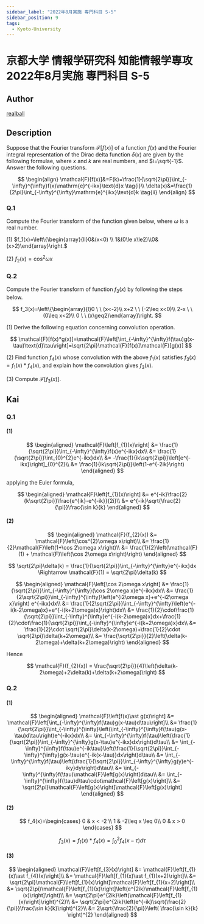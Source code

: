 ```yaml
---
sidebar_label: "2022年8月実施 専門科目 S-5"
sidebar_position: 9
tags:
  - Kyoto-University
---
```


# 京都大学 情報学研究科 知能情報学専攻 2022年8月実施 専門科目 S-5

## **Author**
[realball](https://github.com/realballu3u)

## **Description**
Suppose that the Fourier transform $\mathcal{F}[f(x)]$ of a function $f(x)$ and the Fourier integral representation of the Dirac delta function $\delta(x)$ are given by the following formulae, where $x$ and $k$ are real numbers, and $i=\sqrt{-1}$. Answer the following questions.

$$
\begin{align}
\mathcal{F}[f(x)]&=F(k)=\frac{1}{\sqrt{2\pi}}\int_{-\infty}^{\infty}f(x)\mathrm{e}^{-ikx}\text{d}x \tag{i}\\
\delta(x)&=\frac{1}{2\pi}\int_{-\infty}^{\infty}\mathrm{e}^{ikx}\text{d}k \tag{ii}
\end{align}
$$

### Q.1
Compute the Fourier transform of the function given below, where $\omega$ is a real number.

(1) $f_1(x)=\left\{\begin{array}{ll}0&(x<0) \\ 1&(0\le x\le2)\\0&(x>2)\end{array}\right.$

(2) $f_{2}(x)=\cos^{2}\omega x$

### Q.2
Compute the Fourier transform of function $f_3(x)$ by following the steps below.

$$
f_3(x)=\left\{\begin{array}{l}0 \ \ (x<-2)\\
x+2 \ \ (-2\leq x<0)\\
2-x \ \ (0\leq x<2)\\
0 \ \ (x\geq2)\end{array}\right.
$$

(1) Derive the following equation concerning convolution operation.

$$
\mathcal{F}[f(x)*g(x)]=\mathcal{F}\left[\int_{-\infty}^{\infty}f(\tau)g(x-\tau)\text{d}\tau\right]=\sqrt{2\pi}\mathcal{F}[f(x)]\mathcal{F}[g(x)]
$$


(2) Find function $f_4(x)$ whose convolution with the above $f_1(x)$ satisfies $f_3(x)=f_1(x) * f_4(x)$, and explain how the convolution gives $f_3(x)$.

(3) Compute $\mathcal{F}[f_3(x)]$.

## **Kai**
### Q.1
#### (1)

$$
\begin{aligned}
\mathcal{F}\left[f_{1}(x)\right]
&= \frac{1}{\sqrt{2\pi}}\int_{-\infty}^{\infty}f(x)e^{-ikx}dx\\
&= \frac{1}{\sqrt{2\pi}}\int_{0}^{2}e^{-ikx}dx\\
&= -\frac{1}{ik\sqrt{2\pi}}\left[e^{-ikx}\right]_{0}^{2}\\
&= \frac{1}{ik\sqrt{2\pi}}\left(1-e^{-2ik}\right)
\end{aligned}
$$

applying the Euler formula,

$$
\begin{aligned}
\mathcal{F}\left[f_{1}(x)\right]
&= e^{-ik}\frac{2}{k\sqrt{2\pi}}\frac{e^{ik}-e^{-ik}}{2i}\\
&= e^{-ik}\sqrt{\frac{2}{\pi}}\frac{\sin k}{k}
\end{aligned}
$$

#### (2)

$$
\begin{aligned}
\mathcal{F}(f_{2}(x)) &= \mathcal{F}\left(\cos^{2}\omega x\right)\\
&= \frac{1}{2}\mathcal{F}\left(1+\cos 2\omega x\right)\\
&= \frac{1}{2}\left(\mathcal{F}(1) + \mathcal{F}\left(\cos 2\omega x\right)\right)
\end{aligned}
$$

$$
\sqrt{2\pi}\delta(k) = \frac{1}{\sqrt{2\pi}}\int_{-\infty}^{\infty}e^{-ikx}dx \Rightarrow 
\mathcal{F}(1) = \sqrt{2\pi}\delta(k)
$$

$$
\begin{aligned}
\mathcal{F}\left[\cos 2\omega x\right]
&= \frac{1}{\sqrt{2\pi}}\int_{-\infty}^{\infty}(\cos 2\omega x)e^{-ikx}dx\\
&= \frac{1}{2\sqrt{2\pi}}\int_{-\infty}^{\infty}\left(e^{i2\omega x}+e^{-i2\omega x}\right) e^{-ikx}dx\\
&= \frac{1}{2\sqrt{2\pi}}\int_{-\infty}^{\infty}\left(e^{-i(k-2\omega)x}+e^{-i(k+2\omega)x}\right)dx\\
&= \frac{1}{2}\cdot\frac{1}{\sqrt{2\pi}}\int_{-\infty}^{\infty}e^{-i(k-2\omega)x}dx+\frac{1}{2}\cdot\frac{1}{\sqrt{2\pi}}\int_{-\infty}^{\infty}e^{-i(k+2\omega)x}dx\\
&= \frac{1}{2}\cdot \sqrt{2\pi}\delta(k-2\omega)+\frac{1}{2}\cdot \sqrt{2\pi}\delta(k+2\omega)\\
&= \frac{\sqrt{2\pi}}{2}\left(\delta(k-2\omega)+\delta(k+2\omega)\right)
\end{aligned}
$$

Hence

$$
\mathcal{F}(f_{2}(x)) = \frac{\sqrt{2\pi}}{4}\left(\delta(k-2\omega)+2\delta(k)+\delta(k+2\omega)\right)
$$

### Q.2
#### (1)

$$
\begin{aligned}
\mathcal{F}\left[f(x)\ast g(x)\right] &= \mathcal{F}\left[\int_{-\infty}^{\infty}f(\tau)g(x-\tau)d\tau\right]\\
&= \frac{1}{\sqrt{2\pi}}\int_{-\infty}^{\infty}\left(\int_{-\infty}^{\infty}f(\tau)g(x-\tau)d\tau\right)e^{-ikx}dx\\
&= \int_{-\infty}^{\infty}f(\tau)\left(\frac{1}{\sqrt{2\pi}}\int_{-\infty}^{\infty}g(x-\tau)e^{-ikx}dx\right)d\tau\\
&= \int_{-\infty}^{\infty}f(\tau)e^{-ik\tau}\left(\frac{1}{\sqrt{2\pi}}\int_{-\infty}^{\infty}g(x-\tau)e^{-ik(x-\tau)}dx\right)d\tau\\
&= \int_{-\infty}^{\infty}f(\tau)\left(\frac{1}{\sqrt{2\pi}}\int_{-\infty}^{\infty}g(y)e^{-iky}dy\right)d\tau\\
&= \int_{-\infty}^{\infty}f(\tau)\mathcal{F}\left[g(x)\right]d\tau\\
&= \int_{-\infty}^{\infty}f(\tau)d\tau\cdot\mathcal{F}\left[g(x)\right]\\
&= \sqrt{2\pi}\mathcal{F}\left[g(x)\right]\mathcal{F}\left[g(x)\right]
\end{aligned}
$$

#### (2)

$$
f_4(x)=\begin{cases} 
0 & x < -2 \\
1 & -2\leq x \leq 0\\
0 & x > 0
\end{cases}
$$

$$
f_3(x)=f_1(x)\ast f_4(x) =\int_{0}^{2}f_4(x-\tau)d\tau
$$

#### (3)

$$
\begin{aligned}
\mathcal{F}\left[f_{3}(x)\right]
&= \mathcal{F}\left[f_{1}(x)\ast f_{4}(x)\right]\\
&= \mathcal{F}\left[f_{1}(x)\ast f_{1}(x+2)\right]\\
&= \sqrt{2\pi}\mathcal{F}\left[f_{1}(x)\right]\mathcal{F}\left[f_{1}(x+2)\right]\\
&= \sqrt{2\pi}\mathcal{F}\left[f_{1}(x)\right]\left(e^{2ik}\mathcal{F}\left[f_{1}(x)\right]\right)\\
&= \sqrt{2\pi}e^{2ik}\left(\mathcal{F}\left[f_{1}(x)\right]\right)^{2}\\
&= \sqrt{2\pi}e^{2ik}\left(e^{-ik}\sqrt{\frac{2}{\pi}}\frac{\sin k}{k}\right)^{2}\\
&= 2\sqrt{\frac{2}{\pi}}\left( \frac{\sin k}{k} \right)^{2}
\end{aligned}
$$
